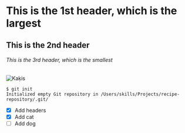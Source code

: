 # This is the 1st header, which is the largest

## This is the 2nd header

###### This is the 3rd header, which is the smallest

![Kaķis](https://github.com/user-attachments/assets/8cb8c647-45fb-4023-8934-979b69999ea4)

```
$ git init
Initialized empty Git repository in /Users/skills/Projects/recipe-repository/.git/
```
- [x] Add headers
- [x] Add cat
- [ ] Add dog
